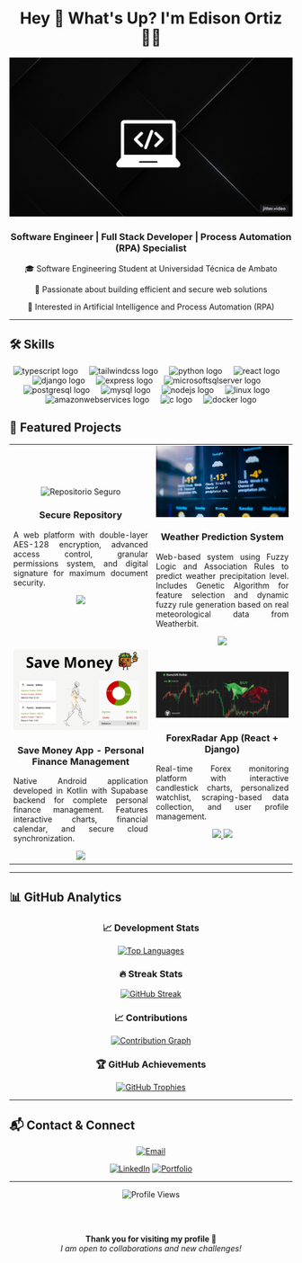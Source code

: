
<h1 align="center">Hey 👋 What's Up? I'm Edison Ortiz 👨‍💻</h1>
<p align="center">
  <img src="./banner.gif" alt="Edison Ortiz Banner" />
</p>
<div align="center">
  <h3>Software Engineer | Full Stack Developer | Process Automation (RPA) Specialist</h3>
  <p>🎓 Software Engineering Student at Universidad Técnica de Ambato</p>
  <p>💼 Passionate about building efficient and secure web solutions</p>
  <p>🧠 Interested in Artificial Intelligence and Process Automation (RPA)</p>
</div>


---

## 🛠️ Skills

<div align="center">
  <img src="https://skillicons.dev/icons?i=ts" height="60" alt="typescript logo"  />
  <img width="12" />
  <img src="https://skillicons.dev/icons?i=tailwind" height="60" alt="tailwindcss logo"  />
  <img width="12" />
  <img src="https://skillicons.dev/icons?i=py" height="60" alt="python logo"  />
  <img width="12" />
  <img src="https://cdn.jsdelivr.net/gh/devicons/devicon/icons/react/react-original.svg" height="60" alt="react logo"  />
  <img width="12" />
  <img src="https://cdn.jsdelivr.net/gh/devicons/devicon/icons/django/django-plain.svg" height="60" alt="django logo"  />
  <img width="12" />
  <img src="https://cdn.jsdelivr.net/gh/devicons/devicon/icons/express/express-original.svg" height="60" alt="express logo"  />
  <img width="12" />
  <img src="https://cdn.jsdelivr.net/gh/devicons/devicon/icons/microsoftsqlserver/microsoftsqlserver-plain.svg" height="60" alt="microsoftsqlserver logo"  />
  <img width="12" />
  <img src="https://cdn.jsdelivr.net/gh/devicons/devicon/icons/postgresql/postgresql-original.svg" height="60" alt="postgresql logo"  />
  <img width="12" />
  <img src="https://cdn.jsdelivr.net/gh/devicons/devicon/icons/mysql/mysql-original.svg" height="60" alt="mysql logo"  />
  <img width="12" />
  <img src="https://cdn.jsdelivr.net/gh/devicons/devicon/icons/nodejs/nodejs-original.svg" height="60" alt="nodejs logo"  />
  <img width="12" />
  <img src="https://cdn.jsdelivr.net/gh/devicons/devicon/icons/linux/linux-original.svg" height="60" alt="linux logo"  />
  <img width="12" />
  <img src="https://cdn.jsdelivr.net/gh/devicons/devicon/icons/amazonwebservices/amazonwebservices-line-wordmark.svg" height="60" alt="amazonwebservices logo"  />
  <img width="12" />
  <img src="https://cdn.jsdelivr.net/gh/devicons/devicon/icons/c/c-original.svg" height="60" alt="c logo"  />
  <img width="12" />
  <img src="https://cdn.jsdelivr.net/gh/devicons/devicon/icons/docker/docker-original.svg" height="60" alt="docker logo"  />
</div>



## 🚀 Featured Projects

<div align="center">

<table>
  <tr>
    <td align="center" width="300">
      <img src="./assets/repositorio-seguro.png" width="250" alt="Repositorio Seguro"/><br>
      <h3>Secure Repository</h3>
      <p align="justify">A web platform with double-layer AES-128 encryption, advanced access control, granular permissions system, and digital signature for maximum document security.</p>
      <a href="https://github.com/tu-repo-repositorio-seguro">
        <img src="https://img.shields.io/badge/CODE-yellow?style=for-the-badge&logo=github&logoColor=black">
      </a>
    </td>
   <td align="center" width="300">
  <img src="./weather_and_prediction.png" width="250" alt="Weather Prediction System"/><br>
  <h3>Weather Prediction System</h3>
  <p align="justify">Web-based system using Fuzzy Logic and Association Rules to predict weather precipitation level. Includes Genetic Algorithm for feature selection and dynamic fuzzy rule generation based on real meteorological data from Weatherbit.</p>
  <a href="https://github.com/Dionisio202/Weather-Prediction-using-Fuzzy-Logic">
    <img src="https://img.shields.io/badge/CODE-yellow?style=for-the-badge&logo=github&logoColor=black">
  </a>
</td>

  </tr>
  <tr>
    <td align="center" width="300">
  <img src="./save-money-app.png" width="250" alt="Save Money App"/><br>
  <h3>Save Money App - Personal Finance Management</h3>
  <p align="justify">Native Android application developed in Kotlin with Supabase backend for complete personal finance management. Features interactive charts, financial calendar, and secure cloud synchronization.</p>
  <a href="https://github.com/Dionisio202/Save_money_App">
    <img src="https://img.shields.io/badge/CODE-yellow?style=for-the-badge&logo=github&logoColor=black">
  </a>
</td>
   <td align="center" width="300">
  <img src="./Dionisio202.png" width="250" alt="ForexRadar App"/><br>
  <h3>ForexRadar App (React + Django)</h3>
  <p align="justify">
    Real-time Forex monitoring platform with interactive candlestick charts, personalized watchlist, scraping-based data collection, and user profile management.
  </p>
  <a href="https://github.com/Dionisio202/ForexRadar-frontEnd" target="_blank">
    <img src="https://img.shields.io/badge/FRONTEND-blue?style=for-the-badge&logo=react&logoColor=white">
  </a>
  <a href="https://github.com/Dionisio202/ForexRadar-backend" target="_blank">
    <img src="https://img.shields.io/badge/BACKEND-green?style=for-the-badge&logo=django&logoColor=white">
  </a>
</td>

  </tr>
</table>

</div>

---
## 📊 GitHub Analytics

<div align="center">

### 📈 Development Stats
<a href="https://github.com/Dionisio202">
  <img height="200" src="https://github-readme-stats.vercel.app/api/top-langs/?username=Dionisio202&layout=compact&langs_count=10&theme=radical&hide_border=true&bg_color=0D1117&title_color=58A6FF&text_color=C9D1D9&border_radius=10&card_width=400" alt="Top Languages"/>
</a>

### 🔥 Streak Stats
<a href="https://github.com/Dionisio202">
  <img src="https://github-readme-streak-stats.herokuapp.com/?user=Dionisio202&theme=radical&hide_border=true&background=0D1117&stroke=58A6FF&ring=1F6FEB&fire=FF6B6B&currStreakLabel=58A6FF&sideNums=C9D1D9&currStreakNum=FF6B6B&dates=8B949E&sideLabels=8B949E&border_radius=10" alt="GitHub Streak"/>
</a>

### 📈 Contributions
<a href="https://github.com/Dionisio202">
  <img src="https://github-readme-activity-graph.vercel.app/graph?username=Dionisio202&theme=react-dark&bg_color=0D1117&color=58A6FF&line=1F6FEB&point=FF6B6B&area=true&hide_border=true&radius=10" alt="Contribution Graph"/>
</a>

### 🏆 GitHub Achievements
<a href="https://github.com/Dionisio202">
  <img src="https://github-profile-trophy.vercel.app/?username=Dionisio202&theme=radical&no-frame=true&no-bg=true&margin-w=4&row=2&column=4" alt="GitHub Trophies"/>
</a>

</div>

---

## 📬 Contact & Connect

<div align="center">
  
[![Email](https://img.shields.io/badge/Email-solisedison@outlook.com-D14836?style=for-the-badge&logo=gmail&logoColor=white)](mailto:solisedison@outlook.com)

[![LinkedIn](https://img.shields.io/badge/LinkedIn-Edison%20Ortiz-0077B5?style=for-the-badge&logo=linkedin&logoColor=white)](https://www.linkedin.com/in/edison-ortiz-71ab41280/)
[![Portfolio](https://img.shields.io/badge/Portfolio-Visit-blue?style=for-the-badge&logo=internet-explorer&logoColor=white)](https://edison-portafolio.vercel.app/)

</div>

---

<div align="center">
  <img src="https://komarev.com/ghpvc/?username=Dionisio202&label=Profile%20Views&color=58A6FF&style=for-the-badge&logo=github" alt="Profile Views"/>
  
  <br><br>
  
  **Thank you for visiting my profile 👋**  
  *I am open to collaborations and new challenges!*
  
</div>


